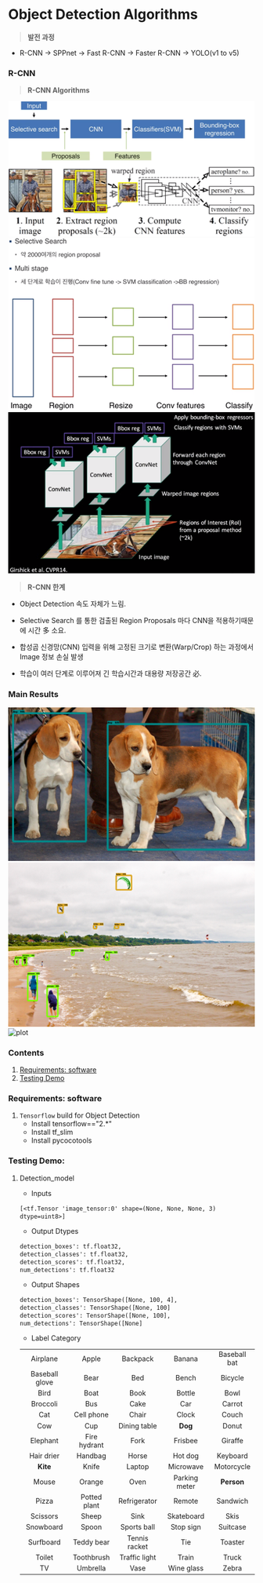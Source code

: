 # Object Detection Algorithms

>**발전 과정**

- R-CNN → SPPnet → Fast R-CNN → Faster R-CNN → YOLO(v1 to v5)   
   

### R-CNN
>**R-CNN Algorithms**

![plot](https://github.com/falling90/Object_Detection/blob/main/Reference/Image/R-CNN/1.PNG?raw=true)  
![plot](https://github.com/falling90/Object_Detection/blob/main/Reference/Image/R-CNN/2.PNG?raw=true)  
![plot](https://github.com/falling90/Object_Detection/blob/main/Reference/Image/R-CNN/3.PNG?raw=true)  


>**R-CNN 한계**

- Object Detection 속도 자체가 느림.

- Selective Search 를 통한 검출된 Region Proposals 마다 CNN을 적용하기때문에 시간 多 소요.

- 합성곱 신경망(CNN) 입력을 위해 고정된 크기로 변환(Warp/Crop) 하는 과정에서 Image 정보 손실 발생

- 학습이 여러 단계로 이루어져 긴 학습시간과 대용량 저장공간 必.


### Main Results
![plot](https://github.com/falling90/Object_Detection/blob/main/Result/Result1.png?raw=true)
![plot](https://github.com/falling90/Object_Detection/blob/main/Result/Result2.png?raw=true)
![plot](https://github.com/falling90/Object_Detection/blob/main/Result/Result3.png?raw=true)

### Contents

1. [Requirements: software](#requirements-software)
2. [Testing Demo](#testing-demo)

### Requirements: software

1. `Tensorflow` build for Object Detection
    - Install tensorflow=="2.*"
    - Install tf_slim
    - Install pycocotools

### Testing Demo:
1.	Detection_model
    - Inputs
	```Shell
	[<tf.Tensor 'image_tensor:0' shape=(None, None, None, 3) dtype=uint8>]
	```

    - Output Dtypes
	```Shell
	detection_boxes': tf.float32,
	detection_classes': tf.float32,
	detection_scores': tf.float32,
	num_detections': tf.float32
	```

    - Output Shapes
	```Shell
	detection_boxes': TensorShape([None, 100, 4],
	detection_classes': TensorShape([None, 100]
	detection_scores': TensorShape([None, 100],
	num_detections': TensorShape([None]
	```

    - Label Category

	|                |                |                |                |                |
	| :-------------:| :-------------:| :-------------:| :-------------:| :-------------:|
	| Airplane       | Apple          | Backpack       | Banana         | Baseball bat   |
	| Baseball glove | Bear           | Bed            | Bench          | Bicycle        |
	| Bird           | Boat           | Book           | Bottle         | Bowl           |
	| Broccoli       | Bus            | Cake           | Car            | Carrot         |
	| Cat            | Cell phone     | Chair          | Clock          | Couch          |
	| Cow            | Cup            | Dining table   | **Dog**            | Donut          |
	| Elephant       | Fire hydrant   | Fork           | Frisbee        | Giraffe        |
	| Hair drier     | Handbag        | Horse          | Hot dog        | Keyboard       |
	| **Kite**           | Knife          | Laptop         | Microwave      | Motorcycle     |
	| Mouse          | Orange         | Oven           | Parking meter  | **Person**         |
	| Pizza          | Potted plant   | Refrigerator   | Remote         | Sandwich       |
	| Scissors       | Sheep          | Sink           | Skateboard     | Skis           |
	| Snowboard      | Spoon          | Sports ball    | Stop sign      | Suitcase       |
	| Surfboard      | Teddy bear     | Tennis racket  | Tie            | Toaster        |
	| Toilet         | Toothbrush     | Traffic light  | Train          | Truck          |
	| TV             | Umbrella       | Vase           | Wine glass     | Zebra          |
